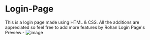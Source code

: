 # Login-Page
This is a login page made using HTML &amp; CSS. All the additions are appreciated so feel free to add more features by Rohan 
Login Page's Preview:-
![image](https://user-images.githubusercontent.com/74227860/114276536-a44e9880-9a44-11eb-93fe-617a73b7dc05.png)
